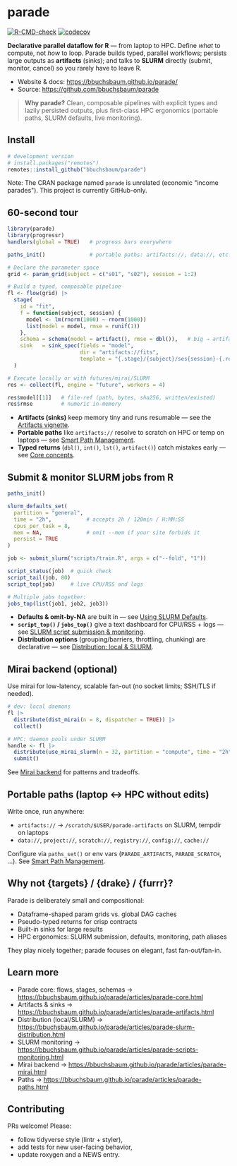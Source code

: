 # parade

[![R-CMD-check](https://github.com/bbuchsbaum/parade/actions/workflows/check.yaml/badge.svg)](https://github.com/bbuchsbaum/parade/actions/workflows/check.yaml) [![codecov](https://codecov.io/gh/bbuchsbaum/parade/branch/main/graph/badge.svg)](https://codecov.io/gh/bbuchsbaum/parade)

**Declarative parallel dataflow for R** — from laptop to HPC.
Define *what* to compute, not *how* to loop. Parade builds typed, parallel workflows; persists large outputs as **artifacts** (sinks); and talks to **SLURM** directly (submit, monitor, cancel) so you rarely have to leave R.

- Website & docs: https://bbuchsbaum.github.io/parade/
- Source: https://github.com/bbuchsbaum/parade

> **Why parade?** Clean, composable pipelines with explicit types and lazily persisted outputs, plus first-class HPC ergonomics (portable paths, SLURM defaults, live monitoring).

## Install

```r
# development version
# install.packages("remotes")
remotes::install_github("bbuchsbaum/parade")
```

Note: The CRAN package named `parade` is unrelated (economic "income parades"). This project is currently GitHub-only.

## 60-second tour

```r
library(parade)
library(progressr)
handlers(global = TRUE)   # progress bars everywhere

paths_init()              # portable paths: artifacts://, data://, etc.

# Declare the parameter space
grid <- param_grid(subject = c("s01", "s02"), session = 1:2)

# Build a typed, composable pipeline
fl <- flow(grid) |>
  stage(
    id = "fit",
    f = function(subject, session) {
      model <- lm(rnorm(1000) ~ rnorm(1000))
      list(model = model, rmse = runif(1))
    },
    schema = schema(model = artifact(), rmse = dbl()),   # big → artifact, small → memory
    sink   = sink_spec(fields = "model",
                       dir = "artifacts://fits",
                       template = "{.stage}/{subject}/ses{session}-{.row_key}")
  )

# Execute locally or with futures/mirai/SLURM
res <- collect(fl, engine = "future", workers = 4)

res$model[[1]]   # file-ref (path, bytes, sha256, written/existed)
res$rmse         # numeric in-memory
```

- **Artifacts (sinks)** keep memory tiny and runs resumable — see the [Artifacts vignette](https://bbuchsbaum.github.io/parade/articles/parade-artifacts.html).
- **Portable paths** like `artifacts://` resolve to scratch on HPC or temp on laptops — see [Smart Path Management](https://bbuchsbaum.github.io/parade/articles/parade-paths.html).
- **Typed returns** (`dbl()`, `int()`, `lst()`, `artifact()`) catch mistakes early — see [Core concepts](https://bbuchsbaum.github.io/parade/articles/parade-core.html).

## Submit & monitor SLURM jobs from R

```r
paths_init()

slurm_defaults_set(
  partition = "general",
  time = "2h",           # accepts 2h / 120min / H:MM:SS
  cpus_per_task = 8,
  mem = NA,              # omit --mem if your site forbids it
  persist = TRUE
)

job <- submit_slurm("scripts/train.R", args = c("--fold", "1"))

script_status(job)  # quick check
script_tail(job, 80)
script_top(job)     # live CPU/RSS and logs

# Multiple jobs together:
jobs_top(list(job1, job2, job3))
```

- **Defaults & omit-by-NA** are built in — see [Using SLURM Defaults](https://bbuchsbaum.github.io/parade/articles/parade-defaults.html).
- **`script_top()` / `jobs_top()`** give a text dashboard for CPU/RSS + logs — see [SLURM script submission & monitoring](https://bbuchsbaum.github.io/parade/articles/parade-scripts-monitoring.html).
- **Distribution options** (grouping/barriers, throttling, chunking) are declarative — see [Distribution: local & SLURM](https://bbuchsbaum.github.io/parade/articles/parade-slurm-distribution.html).

## Mirai backend (optional)

Use mirai for low-latency, scalable fan-out (no socket limits; SSH/TLS if needed).

```r
# dev: local daemons
fl |>
  distribute(dist_mirai(n = 8, dispatcher = TRUE)) |>
  collect()

# HPC: daemon pools under SLURM
handle <- fl |>
  distribute(use_mirai_slurm(n = 32, partition = "compute", time = "2h")) |>
  submit()
```

See [Mirai backend](https://bbuchsbaum.github.io/parade/articles/parade-mirai.html) for patterns and tradeoffs.

## Portable paths (laptop ↔ HPC without edits)

Write once, run anywhere:
- `artifacts://` → `/scratch/$USER/parade-artifacts` on SLURM, tempdir on laptops
- `data://`, `project://`, `scratch://`, `registry://`, `config://`, `cache://`

Configure via `paths_set()` or env vars (`PARADE_ARTIFACTS`, `PARADE_SCRATCH`, …). See [Smart Path Management](https://bbuchsbaum.github.io/parade/articles/parade-paths.html).

## Why not {targets} / {drake} / {furrr}?

Parade is deliberately small and compositional:
- Dataframe-shaped param grids vs. global DAG caches
- Pseudo-typed returns for crisp contracts
- Built-in sinks for large results
- HPC ergonomics: SLURM submission, defaults, monitoring, path aliases

They play nicely together; parade focuses on elegant, fast fan-out/fan-in.

## Learn more

- Parade core: flows, stages, schemas → https://bbuchsbaum.github.io/parade/articles/parade-core.html
- Artifacts & sinks → https://bbuchsbaum.github.io/parade/articles/parade-artifacts.html
- Distribution (local/SLURM) → https://bbuchsbaum.github.io/parade/articles/parade-slurm-distribution.html
- SLURM monitoring → https://bbuchsbaum.github.io/parade/articles/parade-scripts-monitoring.html
- Mirai backend → https://bbuchsbaum.github.io/parade/articles/parade-mirai.html
- Paths → https://bbuchsbaum.github.io/parade/articles/parade-paths.html

## Contributing

PRs welcome! Please:
- follow tidyverse style (lintr + styler),
- add tests for new user-facing behavior,
- update roxygen and a NEWS entry.
